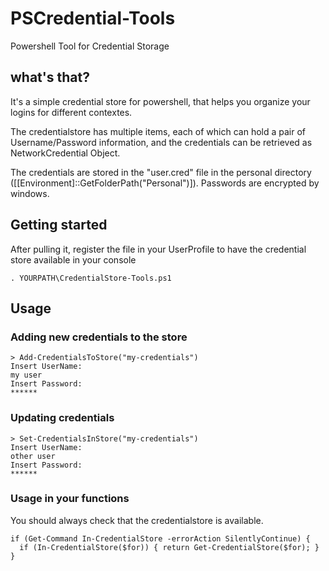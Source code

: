PSCredential-Tools
==================

Powershell Tool for Credential Storage

## what's that?

It's a simple credential store for powershell, that helps you organize your logins for different contextes. 

The credentialstore has multiple items, each of which can hold a pair of Username/Password information, and the credentials can be retrieved as NetworkCredential Object. 

The credentials are stored in the "user.cred" file in the personal directory ([[Environment]::GetFolderPath("Personal")]). Passwords are encrypted by windows.

## Getting started

After pulling it, register the file in your UserProfile to have the credential store available in your console

    . YOURPATH\CredentialStore-Tools.ps1

## Usage

### Adding new credentials to the store

    > Add-CredentialsToStore("my-credentials")
    Insert UserName: 
    my user
    Insert Password: 
    ******
    
### Updating credentials

    > Set-CredentialsInStore("my-credentials")
    Insert UserName: 
    other user
    Insert Password: 
    ******

### Usage in your functions
You should always check that the credentialstore is available. 

    if (Get-Command In-CredentialStore -errorAction SilentlyContinue) {
      if (In-CredentialStore($for)) { return Get-CredentialStore($for); }
    }
    
